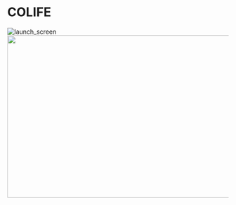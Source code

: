 # COLIFE
![launch_screen](https://user-images.githubusercontent.com/49131724/110286012-877b0b80-8027-11eb-9e84-ae874317c8b6.png)
<img src="https://user-images.githubusercontent.com/49131724/110286012-877b0b80-8027-11eb-9e84-ae874317c8b6.png"  width="700" height="370">
